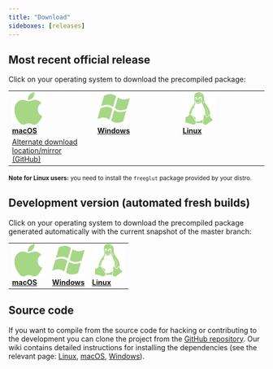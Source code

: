 ```yaml
---
title: "Download"
sideboxes: [releases]
---
```


## Most recent official release

Click on your operating system to download the precompiled package:

<table border="0" width="100%" class="download">
    <tbody>
        <tr>
            <td width="33%">
                <a href="https://dl.slic3r.org/mac/">
                    <img src="/img/mac_icon.png"><br />
                    <strong>macOS</strong>
                </a>
            </td>
            <td width="33%">
                <a href="https://dl.slic3r.org/win/">
                    <img src="/img/win_icon.png"><br />
                    <strong>Windows</strong>
                </a>
            </td>
            <td width="33%">
                <a href="https://dl.slic3r.org/linux/">
                    <img src="/img/linux_icon.png"><br />
                    <strong>Linux</strong>
                </a>
            </td>
        </tr>
        <tr>
            <td width=33%">
                <a href="https://github.com/slic3r/Slic3r/releases/latest">Alternate download location/mirror (GitHub)</a>
            </td>
        </tr>
    </tbody>
</table>

<small>**Note for Linux users:** you need to install the `freeglut` package provided by your distro.</small>

## Development version (automated fresh builds)

Click on your operating system to download the precompiled package generated automatically with the current snapshot of the master branch:

<table border="0" width="100%" class="download">
    <tbody>
        <tr>
            <td width="33%">
                <a href="https://dl.slic3r.org/dev/mac/">
                    <img src="/img/mac_icon.png"><br />
                    <strong>macOS</strong>
                </a>
            </td>
            <td width="33%">
                <a href="https://dl.slic3r.org/dev/win/">
                    <img src="/img/win_icon.png"><br />
                    <strong>Windows</strong>
                </a>
            </td>
            <td width="33%">
                <a href="https://dl.slic3r.org/dev/linux/">
                    <img src="/img/linux_icon.png"><br />
                    <strong>Linux</strong>
                </a>
            </td>
        </tr>
    </tbody>
</table>

## Source code

If you want to compile from the source code for hacking or contributing to the development 
you can clone the project from the [GitHub repository](https://github.com/slic3r/Slic3r). 
Our wiki contains detailed instructions for installing the dependencies (see the relevant 
page: [Linux](https://github.com/slic3r/Slic3r/wiki/Running-Slic3r-from-git-on-GNU-Linux), 
[macOS](https://github.com/slic3r/Slic3r/wiki/Running-Slic3r-from-git-on-OS-X), 
[Windows](https://github.com/slic3r/Slic3r/wiki/Running-Slic3r-from-git-on-Windows)).

